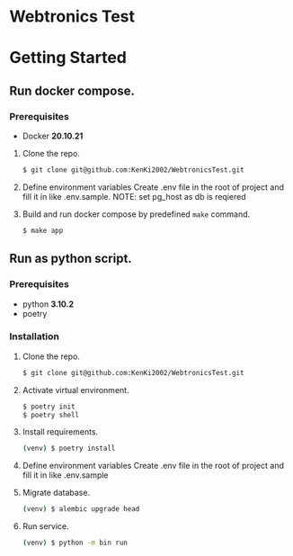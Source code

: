 # Webtronics Test

# Getting Started

## Run docker compose.
### Prerequisites
* Docker **20.10.21**

1. Clone the repo.
   ```sh
   $ git clone git@github.com:KenKi2002/WebtronicsTest.git
   ```
2. Define environment variables
    Create .env file in the root of project and fill it in like .env.sample.
    NOTE: set pg_host as db is reqiered

3. Build and run docker compose by predefined `make` command.
    ```sh
    $ make app
    ```


## Run as python script.
### Prerequisites

* python **3.10.2**
* poetry


### Installation

1. Clone the repo.
   ```sh
   $ git clone git@github.com:KenKi2002/WebtronicsTest.git
   ```
2. Activate virtual environment.
   ```sh
   $ poetry init
   $ poetry shell

3. Install requirements.
    ```sh
   (venv) $ poetry install
   ```

4. Define environment variables
    Create .env file in the root of project and fill it in like .env.sample
    
5. Migrate database.
    ```sh
   (venv) $ alembic upgrade head
   ```

6. Run service.
    ```sh
   (venv) $ python -m bin run
   ```
